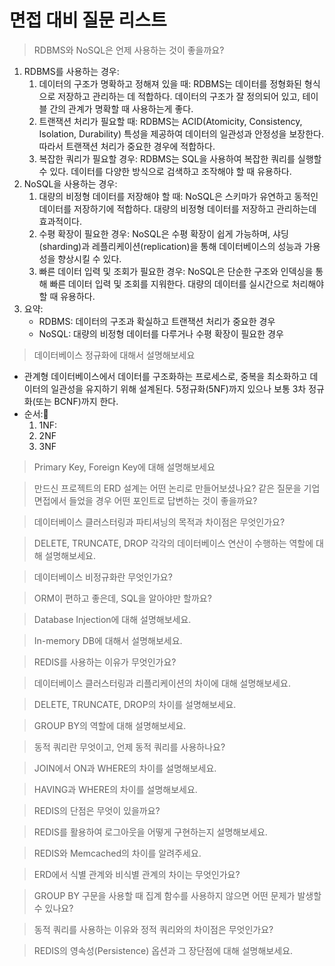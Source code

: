 # 면접 대비 질문 리스트

> RDBMS와 NoSQL은 언제 사용하는 것이 좋을까요?

1. RDBMS를 사용하는 경우:
	1. 데이터의 구조가 명확하고 정해져 있을 때: RDBMS는 데이터를 정형화된 형식으로 저장하고 관리하는 데 적합하다. 데이터의 구조가 잘 정의되어 있고, 테이블 간의 관계가 명확할 때 사용하는게 좋다.
	2. 트랜잭션 처리가 필요할 때: RDBMS는 ACID(Atomicity, Consistency, Isolation, Durability) 특성을 제공하여 데이터의 일관성과 안정성을 보장한다. 따라서 트랜잭션 처리가 중요한 경우에 적합하다.
	3. 복잡한 쿼리가 필요할 경우: RDBMS는 SQL을 사용하여 복잡한 쿼리를 실행할 수 있다. 데이터를 다양한 방식으로 검색하고 조작해야 할 때 유용하다.
2. NoSQL을 사용하는 경우:
	1. 대량의 비정형 데이터를 저장해야 할 때: NoSQL은 스키마가 유연하고 동적인 데이터를 저장하기에 적합하다. 대량의 비정형 데이터를 저장하고 관리하는데 효과적이다.
	2. 수평 확장이 필요한 경우: NoSQL은 수평 확장이 쉽게 가능하며, 샤딩(sharding)과 레플리케이션(replication)을 통해 데이터베이스의 성능과 가용성을 향상시킬 수 있다.
	3. 빠른 데이터 입력 및 조회가 필요한 경우: NoSQL은 단순한 구조와 인덱싱을 통해 빠른 데이터 입력 및 조회를 지워한다. 대량의 데이터를 실시간으로 처리해야 할 때 유용하다.
3. 요약:
	- RDBMS: 데이터의 구조과 확실하고 트랜잭션 처리가 중요한 경우
	- NoSQL: 대량의 비정형 데이터를 다루거나 수평 확장이 필요한 경우
  
> 데이터베이스 정규화에 대해서 설명해보세요

- 관계형 데이터베이스에서 데이터를 구조화하는 프로세스로, 중복을 최소화하고 데이터의 일관성을 유지하기 위해 설계된다. 5정규화(5NF)까지 있으나 보통 3차 정규화(또는 BCNF)까지 한다.
- 순서:
	1. 1NF: 
	2. 2NF
	3. 3NF

> Primary Key, Foreign Key에 대해 설명해보세요

> 만드신 프로젝트의 ERD 설계는 어떤 논리로 만들어보셨나요? 같은 질문을 기업 면접에서 들었을 경우 어떤 포인트로 답변하는 것이 좋을까요?

> 데이터베이스 클러스터링과 파티셔닝의 목적과 차이점은 무엇인가요?

> DELETE, TRUNCATE, DROP 각각의 데이터베이스 연산이 수행하는 역할에 대해 설명해보세요.

> 데이터베이스 비정규화란 무엇인가요?

> ORM이 편하고 좋은데, SQL을 알아야만 할까요?

> Database Injection에 대해 설명해보세요.

> In-memory DB에 대해서 설명해보세요.

> REDIS를 사용하는 이유가 무엇인가요?

> 데이터베이스 클러스터링과 리플리케이션의 차이에 대해 설명해보세요.

> DELETE, TRUNCATE, DROP의 차이를 설명해보세요.

> GROUP BY의 역할에 대해 설명해보세요.

> 동적 쿼리란 무엇이고, 언제 동적 쿼리를 사용하나요?

> JOIN에서 ON과 WHERE의 차이를 설명해보세요.

> HAVING과 WHERE의 차이를 설명해보세요.

> REDIS의 단점은 무엇이 있을까요?

> REDIS를 활용하여 로그아웃을 어떻게 구현하는지 설명해보세요.

> REDIS와 Memcached의 차이를 알려주세요.

> ERD에서 식별 관계와 비식별 관계의 차이는 무엇인가요?

> GROUP BY 구문을 사용할 때 집계 함수를 사용하지 않으면 어떤 문제가 발생할 수 있나요?

> 동적 쿼리를 사용하는 이유와 정적 쿼리와의 차이점은 무엇인가요?

> REDIS의 영속성(Persistence) 옵션과 그 장단점에 대해 설명해보세요.

